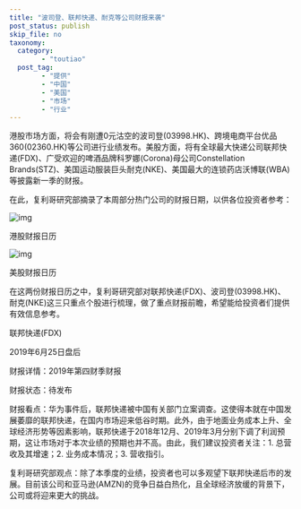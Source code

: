 ```yaml
---
title: "波司登、联邦快递、耐克等公司财报来袭"
post_status: publish
skip_file: no
taxonomy:
  category:
        - "toutiao"
  post_tag:
        - "提供"
        - "中国"
        - "美国"
        - "市场"
        - "行业"
---
```


港股市场方面，将会有刚遭0元沽空的波司登(03998.HK)、跨境电商平台优品360(02360.HK)等公司进行业绩发布。美股方面，将有全球最大快递公司联邦快递(FDX)、广受欢迎的啤酒品牌科罗娜(Corona)母公司Constellation Brands(STZ)、美国运动服装巨头耐克(NKE)、美国最大的连锁药店沃博联(WBA)等披露新一季的财报。

在此，复利哥研究部摘录了本周部分热门公司的财报日期，以供各位投资者参考：

![img](https://cdn.fendou.la/funstoutiao/2019/06/eddid.png)

港股财报日历

![img](https://cdn.fendou.la/funstoutiao/2019/06/eddid-1.png)

美股财报日历

在这两份财报日历之中，复利哥研究部对联邦快递(FDX)、波司登(03998.HK)、耐克(NKE)这三只重点个股进行梳理，做了重点财报前瞻，希望能给投资者们提供有效信息参考。

联邦快递(FDX)

2019年6月25日盘后

财报详情：2019年第四财季财报

财报状态：待发布

财报看点：华为事件后，联邦快递被中国有关部门立案调查。这使得本就在中国发展萎靡的联邦快递，在国内市场迎来低谷时期。此外，由于地面业务成本上升、全球经济形势等因素影响，联邦快递于2018年12月、2019年3月分别下调了利润预期，这让市场对于本次业绩的预期也并不高。由此，我们建议投资者关注：1. 总营收及其增速；2. 业务成本情况；3. 营收指引。

复利哥研究部观点：除了本季度的业绩，投资者也可以多观望下联邦快递后市的发展。目前该公司和亚马逊(AMZN)的竞争日益白热化，且全球经济放缓的背景下，公司或将迎来更大的挑战。
